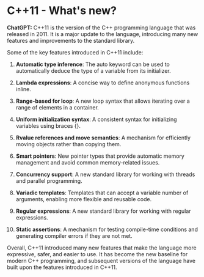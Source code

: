 # C++11 - What's new?

**ChatGPT:** C++11 is the version of the C++ programming language that was released in 2011. It is a major update to the language, introducing many new features and improvements to the standard library.

Some of the key features introduced in C++11 include:

1. **Automatic type inference**: The auto keyword can be used to automatically deduce the type of a variable from its initializer.

2. **Lambda expressions**: A concise way to define anonymous functions inline.

3. **Range-based for loop**: A new loop syntax that allows iterating over a range of elements in a container.

4. **Uniform initialization syntax**: A consistent syntax for initializing variables using braces {}.

5. **Rvalue references and move semantics**: A mechanism for efficiently moving objects rather than copying them.

6. **Smart pointers**: New pointer types that provide automatic memory management and avoid common memory-related issues.

7. **Concurrency support**: A new standard library for working with threads and parallel programming.

8. **Variadic templates**: Templates that can accept a variable number of arguments, enabling more flexible and reusable code.

9. **Regular expressions**: A new standard library for working with regular expressions.

10. **Static assertions**: A mechanism for testing compile-time conditions and generating compiler errors if they are not met.

Overall, C++11 introduced many new features that make the language more expressive, safer, and easier to use. It has become the new baseline for modern C++ programming, and subsequent versions of the language have built upon the features introduced in C++11.